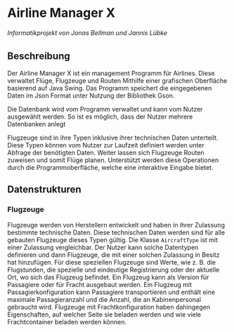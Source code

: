 # Airline Manager X
###### Informatikprojekt von Jonas Bellman und Jannis Lübke

## Beschreibung
Der Airline Manager X ist ein management Programm für Airlines. Diese verwaltet
Flüge, Flugzeuge und Routen Mithilfe einer grafischen Oberfläche basierend 
auf Java Swing. Das Programm speichert die eingegebenen Daten im Json Format unter
Nutzung der Bibliothek Gson.

Die Datenbank wird vom Programm verwaltet und kann vom Nutzer ausgewählt werden.
So ist es möglich, dass der Nutzer mehrere Datenbanken anlegt 

Flugzeuge sind in ihre Typen inklusive ihrer technischen Daten unterteilt. Diese
Typen können vom Nutzer zur Laufzeit definiert werden unter Abfrage der benötigten
Daten. Weiter lassen sich Flugzeuge Routen zuweisen und somit Flüge planen.
Unterstützt werden diese Operationen durch die Programmoberfläche, welche eine
interaktive Eingabe bietet.

## Datenstrukturen
### Flugzeuge
Flugzeuge werden von Herstellern entwickelt und haben in ihrer Zulassung bestimmte
technische Daten. Diese technischen Daten werden sind für alle gebauten Flugzeuge
dieses Typen gültig. Die Klasse `AircraftType` ist mit einer Zulassung vergleichbar.
Der Nutzer kann solche Datentypen definieren und dann Flugzeuge, die mit einer solchen
Zulassung in Besitz hat hinzufügen. Für diese speziellen Flugzeuge sind Werte, wie z. B.
die Flugstunden, die spezielle und eindeutige Registrierung oder der aktuelle Ort, wo sich
das Flugzeug befindet. Ein Flugzeug kann als Version für Passagiere oder für Fracht
ausgebaut werden. Ein Flugzeug mit Passagierkonfiguration kann Passagiere transportieren
und enthält eine maximale Passagieranzahl und die Anzahl, die an Kabinenpersonal
gebraucht wird. Flugzeuge mit Frachtkonfiguration haben dahingegen Eigenschaften, auf
welcher Seite sie beladen werden und wie viele Frachtcontainer beladen werden können.
